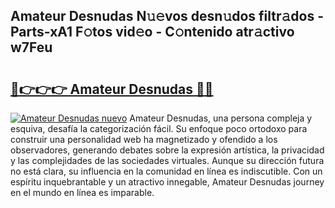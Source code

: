 ## Amateur Desnudas N𝚞𝚎vos desn𝚞dos filtr𝚊dos - Parts-xA1 F𝚘tos vid𝚎o - C𝚘ntenido atr𝚊ctivo w7Feu

# <h2><a href="http://mb8x1g.tromn.icu/?c=Amateur+Desnudas">🔗👉👉👉 Amateur Desnudas 🔗🔗</a></h2>

[![Amateur Desnudas nuevo](https://i.imgur.com/pEAQMta.gif)](http://mb8x1g.tromn.icu/?c=Amateur+Desnudas)
Amateur Desnudas, una persona compleja y esquiva, desafía la categorización fácil. Su enfoque poco ortodoxo para construir una personalidad web ha magnetizado y ofendido a los observadores, generando debates sobre la expresión artística, la privacidad y las complejidades de las sociedades virtuales. Aunque su dirección futura no está clara, su influencia en la comunidad en línea es indiscutible. Con un espíritu inquebrantable y un atractivo innegable, Amateur Desnudas journey en el mundo en línea es imparable.
